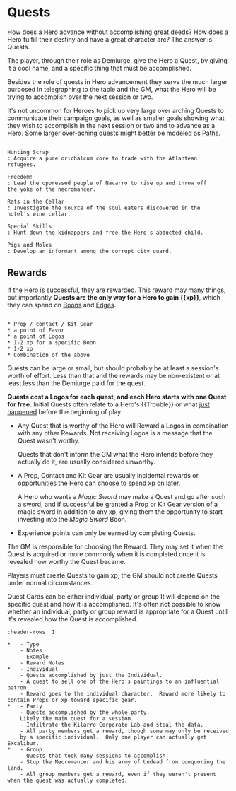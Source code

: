 # Quests

How does a Hero advance without accomplishing great 
deeds?  How does a Hero fulfill their destiny and 
have a great character arc?  The answer is Quests.

The player, through their role as Demiurge, give the 
Hero a Quest, by giving it a cool name, and a specific
thing that must be accomplished.  

Besides the role of quests in Hero advancement they 
serve the much larger purposed in telegraphing to 
the table and the GM, what the Hero will be trying
to accomplish over the next session or two.  

It's not uncommon for Heroes to pick up very large
over arching Quests to communicate their 
campaign goals, 
as well as smaller goals showing what they wish to 
accomplish in the next session or two and 
to advance as a Hero. Some larger over-aching quests might 
better be modeled as [Paths](paths.md).

```{admonition} Example Quests

Hunting Scrap
: Acquire a pure orichalcum core to trade with the Atlantean
refugees. 

Freedom!
: Lead the oppressed people of Navarro to rise up and throw off
the yoke of the necromancer.

Rats in the Cellar
: Investigate the source of the soul eaters discovered in the 
hotel's wine cellar.

Special Skills
: Hunt down the kidnappers and free the Hero's abducted child.

Pigs and Moles
: Develop an informant among the corrupt city guard.

```

## Rewards

If the Hero is successful, they are rewarded.  This
reward may many things, but importantly **Quests are the 
only way for a Hero to gain {{xp}}**, which they can 
spend on [Boons](boons/boons.md) and [Edges](edges).



```{sidebar} Possible Rewards:

* Prop / contact / Kit Gear
* a point of Favor
* a point of Logos 
* 1-2 xp for a specific Boon
* 1-2 xp
* Combination of the above
```

Quests can be large or small, but should probably 
be at least a session's worth of effort. 
Less than that and 
the rewards may be non-existent or at least less 
than the Demiurge paid for the quest. 

**Quests cost a Logos for each quest, and each 
Hero starts with one Quest for free.** Initial 
Quests often relate to a Hero's {{Trouble}} or 
what [just happened](checklist.md#what-just-happened) before 
the beginning of play.

* Any Quest that is worthy of the Hero will 
Reward a Logos in combination with any other 
Rewards.  Not receiving Logos is a message that the 
Quest wasn't worthy.

    Quests that don't inform the GM what the Hero 
    intends before they actually do it, are usually
    considered unworthy.

* A Prop, Contact and Kit Gear are usually incidental
rewards or opportunities the Hero can choose to 
spend xp on later.  

    A Hero who wants a 
    *Magic Sword* may make a Quest and go after such a 
    sword, and if successful be granted a Prop or Kit Gear 
    version of a magic sword in addition to any xp, giving 
    them the opportunity to start investing into the 
    *Magic Sword* Boon. 
    
* Experience points can only be earned by completing Quests.

The GM is responsible for choosing the Reward.  They may set 
it when the Quest is acquired or more commonly when it is 
completed once it is revealed how worthy the Quest became.

Players must create Quests to gain xp, the GM should not create
Quests under normal circumstances. 


Quest Cards can be either individual, party or group It
will depend on the specific quest and how it is
accomplished.  It's often not possible to know whether 
an individual, party or group reward is appropriate 
for a Quest until it's revealed how the Quest is 
accomplished. 




```{list-table}
:header-rows: 1

*   - Type
    - Notes
    - Example
    - Reward Notes
*   - Individual
    - Quests accomplished by just the Individual. 
    - A quest to sell one of the Hero's paintings to an influential patron.
    - Reward goes to the individual character.  Reward more likely to contain Props or xp toward specific gear. 
*   - Party
    - Quests accomplished by the whole party.  
    Likely the main quest for a session. 
    - Infiltrate the Kilarro Corporate Lab and steal the data.
    - All party members get a reward, though some may only be received 
    by a specific individual.  Only one player can actually get Excalibur.
*   - Group
    - Quests that took many sessions to accomplish.  
    - Stop the Necromancer and his army of Undead from conquoring the land.
    - All group members get a reward, even if they weren't present when the quest was actually completed. 
```

